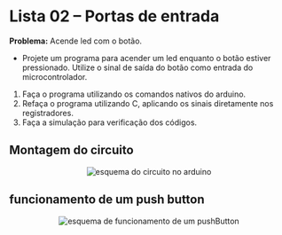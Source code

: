 # Lista 02 – Portas de entrada

**Problema:** Acende led com o botão.

- Projete um programa para acender um led enquanto o botão estiver pressionado. Utilize o sinal de saída do botão como entrada do microcontrolador.

1. Faça o programa utilizando os comandos nativos do arduino.
2. Refaça o programa utilizando C, aplicando os sinais diretamente nos
registradores.
3. Faça a simulação para verificação dos códigos.

## Montagem do circuito

<p align="center">
  <img src="https://github.com/CarlosG18/sd_dca0919/blob/main/exemples/example3/esquema3.png" alt="esquema do circuito no arduino">
</p>

## funcionamento de um push button

<p align="center">
  <img src="https://github.com/CarlosG18/sd_dca0919/blob/main/exemples/example3/PushButton_esquema.png" alt="esquema de funcionamento de um pushButton">
</p>
